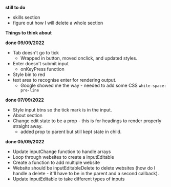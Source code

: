 __still to do__
* skills section
* figure out how I will delete a whole section

__Things to think about__


__done 09/09/2022__
* Tab doesn't go to tick
    * Wrapped in button, moved onclick, and updated styles.
* Enter doesn't submit input
    * onKeyPress function
* Style bin to red
* text area to recognise enter for rendering output.
    * Google showed me the way - needed to add some CSS <code css>white-space: pre-line</code>

__done 07/09/2022__
* Style input btns so the tick mark is in the input.
* About section
* Change edit state to be a prop - this is for headings to render properly straight away.
    * added prop to parent but still kept state in child.

__done 05/09/2022__
* Update inputChange function to handle arrays
* Loop through websites to create a inputEditable
* Create a function to add multiple website
* Website should be inputEditableDelete to delete websites (how do I handle a delete - it'll have to be in the parent and a second callback).
* Update inputEditable to take different types of inputs